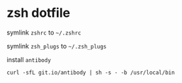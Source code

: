 # zsh dotfile

symlink `zshrc` to `~/.zshrc`

symlink `zsh_plugs` to `~/.zsh_plugs`

install `antibody`

```
curl -sfL git.io/antibody | sh -s - -b /usr/local/bin
```
